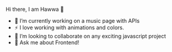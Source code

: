 Hi there, I am Hawwa 👋
- 🔭 I’m currently working on a music page with APIs
- ⚡ I love working with animations and colors.
- 👯 I’m looking to collaborate on any exciting javascript project
- 💬 Ask me about Frontend!
